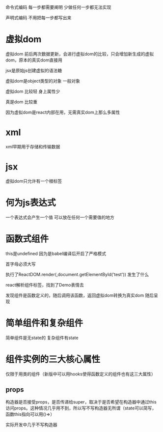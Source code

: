 命令式编码 每一步都需要阐明 少做任何一步都无法实现

声明式编码 不用把每一步都写出来  



# 虚拟dom

虚拟dom 前后两次数据更新，会进行虚拟dom的比较，只会增加新生成的虚拟dom，原本的真实dom直接用

jsx是原始js创建虚拟的语法糖

虚拟dom是object类型的对象 一般对象

虚拟dom 比较轻 身上属性少

真是dom 比较重

因为虚拟dom是react内部在用，无需真实dom上那么多属性

 # xml

xml早期用于存储和传输数据



# jsx

虚拟dom只允许有一个根标签



# 何为js表达式

一个表达式会产生一个值 可以放在任何一个需要值的地方

 # 函数式组件

this是undefined 因为是babel编译后开启了严格模式

首字母必须大写

执行了ReactDOM.render(<Demo/>,document.getElementById('test')) 发生了什么

react解析组件标签，找到了Demo表情去

发现组件是函数定义的，随后调用该函数，返回虚拟dom转换为真实dom 随后呈现



# 简单组件和复杂组件

简单组件是无state的 复杂组件有state

# 组件实例的三大核心属性

仅限于用类的组件（新版中可以用hooks使得函数定义的组件也有这三大属性）

## props

构造器是否接受props，是否传递给super，取决于是否希望在构造器中通过this访问props。这种情况几乎用不到，所以写不写构造器无所谓（state可以简写，函数this指向可以用()=>）

实际开发中几乎不写构造器